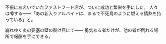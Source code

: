 <!-- title: ボルケーノダンジョンのヒント -->

不振にあえいでいたファストフード店が、ついに成功と繁栄を手にした。
人々は噂する――「あの新入りアルバイトは、まるで不死鳥のように燃える情熱を持っている」と。

崩れゆく炎の要塞の壁の裂け目にて――
勇気ある者だけが、他の者が倒れる場所で報酬を手にできる。
